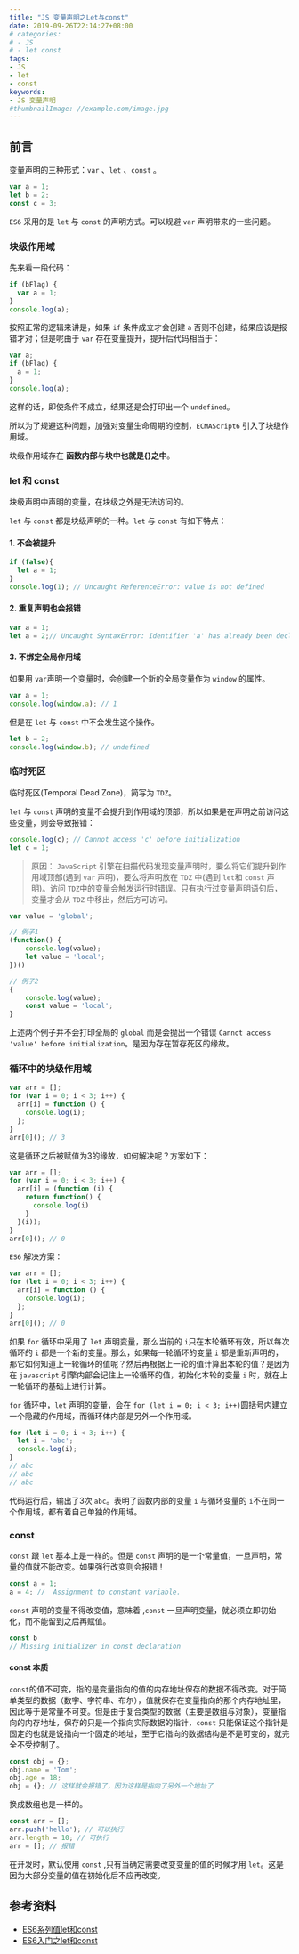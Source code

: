 ```yaml
---
title: "JS 变量声明之Let与const"
date: 2019-09-26T22:14:27+08:00
# categories:
# - JS
# - let const
tags:
- JS
- let
- const
keywords:
- JS 变量声明
#thumbnailImage: //example.com/image.jpg
---
```


<!--more-->

## 前言

变量声明的三种形式：`var` 、`let` 、`const` 。

```js
var a = 1;
let b = 2;
const c = 3;
```

`ES6` 采用的是 `let` 与 `const` 的声明方式。可以规避 `var` 声明带来的一些问题。

### 块级作用域

先来看一段代码：

```js
if (bFlag) {
  var a = 1;
}
console.log(a);
```

按照正常的逻辑来讲是，如果 `if` 条件成立才会创建 `a` 否则不创建，结果应该是报错才对；但是呢由于 `var` 存在变量提升，提升后代码相当于：

```js
var a;
if (bFlag) {
  a = 1;
}
console.log(a);
```

这样的话，即使条件不成立，结果还是会打印出一个 `undefined`。

所以为了规避这种问题，加强对变量生命周期的控制，`ECMAScript6` 引入了块级作用域。

块级作用域存在 **函数内部**与**块中也就是{}之中**。

### let 和 const

块级声明中声明的变量，在块级之外是无法访问的。

`let` 与 `const` 都是块级声明的一种。`let` 与 `const` 有如下特点：

#### 1. 不会被提升

```js
if (false){
  let a = 1;
}
console.log(1); // Uncaught ReferenceError: value is not defined
```

#### 2. 重复声明也会报错

```js
var a = 1;
let a = 2;// Uncaught SyntaxError: Identifier 'a' has already been declared
```

#### 3. 不绑定全局作用域

如果用 `var`声明一个变量时，会创建一个新的全局变量作为 `window` 的属性。

```js
var a = 1;
console.log(window.a); // 1
```

但是在 `let` 与 `const` 中不会发生这个操作。

```js
let b = 2;
console.log(window.b); // undefined
```

### 临时死区

临时死区(Temporal Dead Zone)，简写为 `TDZ`。

`let` 与 `const` 声明的变量不会提升到作用域的顶部，所以如果是在声明之前访问这些变量，则会导致报错：

```js
console.log(c); // Cannot access 'c' before initialization
let c = 1;
```

> 原因： `JavaScript` 引擎在扫描代码发现变量声明时，要么将它们提升到作用域顶部(遇到 `var` 声明)，要么将声明放在 `TDZ` 中(遇到 `let`和 `const` 声明)。访问 `TDZ`中的变量会触发运行时错误。只有执行过变量声明语句后，变量才会从 `TDZ` 中移出，然后方可访问。

```js
var value = 'global';

// 例子1
(function() {
    console.log(value);
    let value = 'local';
})()

// 例子2
{
    console.log(value);
    const value = 'local';
}
```

上述两个例子并不会打印全局的 `global` 而是会抛出一个错误 `Cannot access 'value' before initialization`。是因为存在暂存死区的缘故。

### 循环中的块级作用域

```js
var arr = [];
for (var i = 0; i < 3; i++) {
  arr[i] = function () {
    console.log(i);
  };
}
arr[0](); // 3
```

这是循环之后被赋值为3的缘故，如何解决呢？方案如下：

```js
var arr = [];
for (var i = 0; i < 3; i++) {
  arr[i] = (function (i) {
    return function() {
      console.log(i)
    }
  }(i));
}
arr[0](); // 0
```

`ES6` 解决方案：

```js
var arr = [];
for (let i = 0; i < 3; i++) {
  arr[i] = function () {
    console.log(i);
  };
}
arr[0](); // 0
```

如果 `for` 循环中采用了 `let` 声明变量，那么当前的 `i`只在本轮循环有效，所以每次循环的 `i` 都是一个新的变量。那么，如果每一轮循环的变量 `i` 都是重新声明的，那它如何知道上一轮循环的值呢？然后再根据上一轮的值计算出本轮的值？是因为在 `javascript` 引擎内部会记住上一轮循环的值，初始化本轮的变量 `i` 时，就在上一轮循环的基础上进行计算。

`for` 循环中，`let` 声明的变量，会在 `for (let i = 0; i < 3; i++)`圆括号内建立一个隐藏的作用域，而循环体内部是另外一个作用域。

```js
for (let i = 0; i < 3; i++) {
  let i = 'abc';
  console.log(i);
}
// abc 
// abc
// abc
```

代码运行后，输出了3次 `abc`。表明了函数内部的变量 `i` 与循环变量的 `i`不在同一个作用域，都有着自己单独的作用域。 

### const

`const` 跟 `let` 基本上是一样的。但是 `const` 声明的是一个常量值，一旦声明，常量的值就不能改变。如果强行改变则会报错！

```js
const a = 1;
a = 4; //  Assignment to constant variable.
```

`const` 声明的变量不得改变值，意味着 ,`const` 一旦声明变量，就必须立即初始化，而不能留到之后再赋值。

```js
const b 
// Missing initializer in const declaration
```

#### const 本质

`const`的值不可变，指的是变量指向的值的内存地址保存的数据不得改变。对于简单类型的数据（数字、字符串、布尔），值就保存在变量指向的那个内存地址里，因此等于是常量不可变。但是由于复合类型的数据（主要是数组与对象），变量指向的内存地址，保存的只是一个指向实际数据的指针，`const` 只能保证这个指针是固定的也就是说指向一个固定的地址，至于它指向的数据结构是不是可变的，就完全不受控制了。

```js
const obj = {};
obj.name = 'Tom';
obj.age = 18;
obj = {}; // 这样就会报错了，因为这样是指向了另外一个地址了
```

换成数组也是一样的。

```js
const arr = [];
arr.push('hello'); // 可以执行
arr.length = 10; // 可执行
arr = []; // 报错
```

在开发时，默认使用 `const` ,只有当确定需要改变变量的值的时候才用 `let`。这是因为大部分变量的值在初始化后不应再改变。

## 参考资料

- [ES6系列值let和const](https://juejin.im/post/5b0238f66fb9a07aca7a74ba)
- [ES6入门之let和const](http://es6.ruanyifeng.com/#docs/let)

<!--more-->
